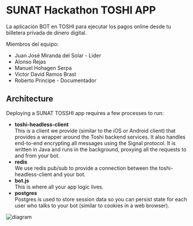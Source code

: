 # SUNAT Hackathon TOSHI APP

La aplicación BOT en TOSHI para ejecutar los pagos online desde tu billetera privada de dinero digital.

Miembros del equipo:

* Juan José Miranda del Solar - Lider
* Alonso Rejas
* Manuel Hohagen Serpa
* Victor David Ramos Brast
* Roberto Principe - Documentador

## Architecture

Deploying a SUNAT TOSSHI app requires a few processes to run:

* **toshi-headless-client**<br>
  This is a client we provide (similar to the iOS or Android client) that provides a wrapper around the Toshi backend services. It also handles end-to-end encrypting all messages using the Signal protocol. It is written in Java and runs in the background, proxying all the requests to and from your bot.
* **redis**<br>
  We use redis pub/sub to provide a connection between the toshi-headless-client and your bot.
* **bot.js**<br>
  This is where all your app logic lives.
* **postgres**<br>
  Postgres is used to store session data so you can persist state for each user who talks to your bot (similar to cookies in a web browser).

![diagram](docs/images/app-architecture.png)

